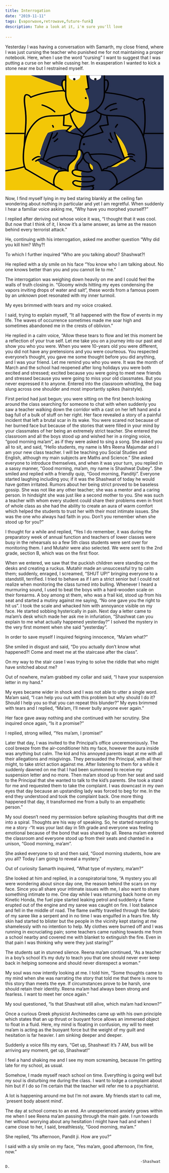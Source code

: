 ```yaml
---
title: Interrogation
date: "2019-11-11"
tags: [vaporwave,retrowave,future-funk]
description: Take a look at it, i'm sure you'll love

---
```


Yesterday I was having a conversation with Samarth, my close friend, where I was just cursing the teacher who punished me for not maintaining a proper notebook. Here, when I use the word “cursing” I want to suggest that I was putting a curse on her while cussing her. In exasperation I wanted to kick a stone near me but I restrained myself.

![vaporwave](./int1.jpeg)

Now, I find myself lying in my bed staring blankly at the ceiling fan wondering about nothing in particular and yet I am regretful. When suddenly I hear a familiar voice asking me, “Why have you morphed yourself?”

I replied after deriving out whose voice it was, “I thought that it was cool. But now that I think of it, I know it’s a lame answer, as lame as the reason behind every terrorist attack.”

He, continuing with his interrogation, asked me another question “Why did you kill him? Why?!

To which I further inquired “Who are you talking about? Shashwat?!

He replied with a sly smile on his face “You know who I am talking about. No one knows better than you and you cannot lie to me.”

The interrogation was weighing down heavily on me and I could feel the walls of truth closing in. “Gloomy winds hitting my eyes condensing the vapors inviting drops of water and salt”, these words from a famous poem by an unknown poet resonated with my inner turmoil.

My eyes brimmed with tears and my voice croaked.

I said, trying to explain myself, “It all happened with the flow of events in my life. The waves of occurrence sometimes made me soar high and sometimes abandoned me in the crests of oblivion.”

He replied in a calm voice, “Allow these tears to flow and let this moment be a reflection of your true self. Let me take you on a journey into our past and show you who you were. When you were 10-years old you were different, you did not have any pretensions and you were courteous. You respected everyone’s thought, you gave me some thought before you did anything, and I was your friend. Let me remind you who you were. It was the month of March and the school had reopened after long holidays you were both excited and stressed; excited because you were going to meet new friends and stressed because you were going to miss your old classmates. But you never expressed it to anyone. Entered into the classroom whistling, the bag slung across one shoulder and most importantly spikes (hairstyle).

First period had just begun; you were sitting on the first bench looking around the class searching for someone to chat with when suddenly you saw a teacher walking down the corridor with a cast on her left hand and a bag full of a bulk of stuff on her right. Her face revealed a story of a painful incident that left a brutal scar in its wake. You were scared not because of her burned face but because of the stories that were filled in your mind by your classmates of her being an extremely strict teacher. She entered the classroom and all the boys stood up and wished her in a ringing voice, “good morning ma’am”, as if they were asked to sing a song. She asked you all to sit, and said, “Hello students, my name is Mrs Reena Majumdar and I am your new class teacher. I will be teaching you Social Studies and English, although my main subjects are Maths and Science.” She asked everyone to introduce themselves, and when it was your turn, you replied in a sassy manner, “Good morning, ma’am, my name is Shashwat Dubey”. She smiled and replied with a friendly quip, “Good morning, Panditji”. Everyone started laughing including you; if it was the Shashwat of today he would have gotten irritated. Rumors about her being strict proved to be baseless gossip. She was not like any other teacher; she was a mentor and a caring person. In hindsight she was just like a second mother to you. She was such a teacher with whom every student could share their problems even in front of whole class as she had the ability to create an aura of warm comfort which helped the students to trust her with their most intimate issues. She was the one who always had faith in you. Don’t you remember when she stood up for you?”

I thought for a while and replied, “Yes I do remember, it was during the preparatory week of annual function and teachers of lower classes were busy in the rehearsals so a few 5th class students were sent over for monitoring them. I and Mutahir were also selected. We were sent to the 2nd grade, section B, which was on the first floor.

When we entered, we saw that the puckish children were standing on the desks and creating a ruckus. Mutahir made an unsuccessful try to calm them; suddenly, enraged, I screamed, “SHUT UP!” bringing everyone to a standstill, terrified. I tried to behave as if I am a strict senior but I could not realize when monitoring the class turned into bulling. Whenever I heard a murmuring sound, I used to beat the boys with a hard-wooden scale on their forearms. A boy among st them, who was a frail kid, stood up from his seat and started a mutiny against me saying, “No one gave you the right to hit us”. I took the scale and whacked him with annoyance visible on my face. He started sobbing hysterically in pain. Next day a letter came to ma’am’s desk which made her ask me in infuriation, “Shashwat can you explain to me what actually happened yesterday?” I solved the mystery in the very first moment when she said “yesterday”.

In order to save myself I inquired feigning innocence, “Ma’am what?”

She smiled in disgust and said, “Do you actually don’t know what happened?! Come and meet me at the staircase after the class”.

On my way to the stair case I was trying to solve the riddle that who might have snitched about me?

Out of nowhere, ma’am grabbed my collar and said, “I have your suspension letter in my hand.”

My eyes became wider in shock and I was not able to utter a single word.    Ma’am said, “I can help you out with this problem but why should I do it? Should I help you so that you can repeat this blunder?”                                                                                                                                                                        My eyes brimmed with tears and I replied, “Ma’am, I’ll never bully anyone ever again.”

Her face gave away nothing and she continued with her scrutiny. She inquired once again, “Is it a promise?”

I replied, strong willed, “Yes ma’am, I promise!”

Later that day, I was invited to the Principal’s office unceremoniously. The cool breeze from the air-conditioner hits my face, however the aura inside was anything but calm. The kid and his annoyed parents leapt at me with all their allegations and misgivings. They persuaded the Principal, with all their might, to take strict action against me. After listening to them for a while it suddenly dawned on me that I had been summoned to receive my suspension letter and no more. Then ma’am stood up from her seat and said to the Principal that she wanted to talk to the kid’s parents.  She took a stand for me and requested them to take the complaint. I was downcast in my own eyes that day because an upstanding lady was forced to beg for me. In the end they understood and took the complaint back. One more thing happened that day, it transformed me from a bully to an empathetic person.”

 My soul doesn’t need my permission before splashing thoughts that drift me into a spiral. Thoughts are his way of speaking. So, he started narrating to me a story -“It was your last day in 5th grade and everyone was feeling emotional because of the bond that was shared by all. Reena ma’am entered the classroom and everyone stood up from their seats and chanted in a unison, “Good morning, ma’am”.

She asked everyone to sit and then said, “Good morning students, how are you all? Today I am going to reveal a mystery.”

 Out of curiosity Samarth inquired, “What type of mystery, ma’am?”

 She looked at him and replied, in a conspiratorial tone, “A mystery you all were wondering about since day one, the reason behind the scars on my face. Since you all share your intimate issues with me, I also want to share something intimate to me. One day while I was returning back home on my Kinetic Honda, the fuel pipe started leaking petrol and suddenly a flame erupted out of the engine and my saree was caught on fire. I lost balance and fell in the middle of road. The flame swiftly travelled through the fabric of my saree like a serpent and in no time I was engulfed in a fears fire. My skin had started to blister but the people in the vicinity kept staring at me shamelessly with no intention to help. My clothes were burned off and I was running in excruciating pain; some teachers came rushing towards me from a school nearby and covered me with blanket to extinguish the fire. Even in that pain I was thinking why were they just staring?”

The students sat in stunned silence. Reena ma’am continued, “As a teacher in a boy’s school it’s my duty to teach you that one should never ever keep back in helping someone and should never disrespect a woman.”

My soul was now intently looking at me. I told him, “Some thoughts came to my mind when she was narrating the story that told me that there is more to this story than meets the eye. If circumstances prove to be harsh, one should retain their identity. Reena ma’am had always been strong and fearless. I want to meet her once again.”

My soul questioned, “Is that Shashwat still alive, which ma’am had known?”

Once a curious Greek physicist Archimedes came up with his own principle which states that an up thrust or buoyant force allows an immersed object to float in a fluid. Here, my mind is floating in confusion, my will to meet ma’am is acting as the buoyant force but the weight of my guilt and hesitation is far heavier. I am sinking deeper and deeper.

Suddenly a voice fills my ears, “Get up, Shashwat! It’s 7 AM, bus will be arriving any moment, get up, Shashwat!”

I feel a hand shaking me and I see my mom screaming, because I’m getting late for my school, as usual.

Somehow, I made myself reach school on time. Everything is going well but my soul is disturbing me during the class. I want to lodge a complaint about him but if I do so I’m certain that the teacher will refer me to a psychiatrist.

A lot is happening around me but I’m not aware. My friends start to call me,  ´present body absent mind’.

The day at school comes to an end. An unexperienced anxiety grows within me when I see Reena ma’am passing through the main gate. I run towards her without worrying about any hesitation I might have had and when I came close to her, I said, breathlessly, “Good morning, ma’am.”

She replied, “Its afternoon, Pandit ji. How are you?”

I said with a sly smile on my face, “Yes ma’am, good afternoon, I’m fine, now.”


                                                                -Shashwat D.